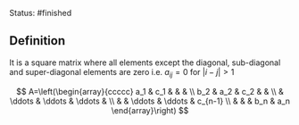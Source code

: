 Status: #finished 
## Definition 
It is a square matrix where all elements except the diagonal, sub-diagonal and super-diagonal elements are zero i.e. $a_{i j}=0$ for $|i-j|>1$

$$
A=\left(\begin{array}{ccccc}
a_1 & c_1 & & & \\
b_2 & a_2 & c_2 & & \\
& \ddots & \ddots & \ddots & \\
& & \ddots & \ddots & c_{n-1} \\
& & & b_n & a_n
\end{array}\right)
$$






